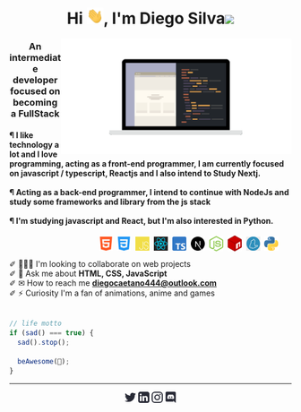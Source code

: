 <h1 align="center">Hi <img src="./image/wave.gif" width="30px">, I'm Diego Silva<img src='https://user-images.githubusercontent.com/5713670/87202985-820dcb80-c2b6-11ea-9f56-7ec461c497c3.gif' width="50"></h1>

<img src="image/gg.gif" width="412" margin="0" align="right" alt="tamplateImg"/>

<h3 align="center" styles="color: red">An intermediate developer focused on becoming a FullStack</h3>

<h4 aling = "left" linehight = ""> <strong> ¶ I like technology a lot and I love programming, acting as a front-end programmer, I am currently focused on javascript / typescript, Reactjs and I also intend to Study Nextj. <br> <br> ¶ Acting as a back-end programmer, I intend to continue with NodeJs and study some frameworks and library from the js stack
<br> <br> ¶ I'm studying javascript and React, but I'm also interested in Python. </strong> </h4>

<!-- TECNOLOGIAS -->
<div align="right" width="700">
    <img align="center" src=".github/tecSvg/html5.svg" alt="html5" width="25"/>&nbsp;
    <img align="center" src=".github/tecSvg/css3.svg" alt="css3" width="25"/>&nbsp;
    <img align="center" src=".github/tecSvg/javascript.svg" alt="javascript"width="25"/>&nbsp;
    <img align="center" src=".github/tecSvg/Reactjs.svg" alt="Reactjs" width="25"/>&nbsp;
    <img align="center" src=".github/tecSvg/typescript.png" alt="typescript" width="25"/>&nbsp;
    <img align="center" src=".github/tecSvg/next-js.svg" alt="Nextjs" width="25"/>&nbsp;
    <img align="center" src=".github/tecSvg/node.svg" alt="node" width="25"/>&nbsp;
    <img align="center" src=".github/tecSvg/npm-2.svg" alt="npm" width="25"/>&nbsp;
    <img align="center" src=".github/tecSvg/yarn.png" alt="yarn" width="25"/>&nbsp;
    <img align="center" src=".github/tecSvg/Python.png" alt="python" width="25"/>&nbsp;&nbsp;&nbsp;&nbsp;&nbsp;&nbsp;
    <!-- https://devicon.dev/ -->
</div>

<!-- SOBRE MIM -->
✐ 👨🏻‍💻 I'm looking to collaborate on web projects<br>
✐ 💬 Ask me about <strong>HTML, CSS, JavaScript</strong><br>
✐ ✉ How to reach me <strong>diegocaetano444@outlook.com</strong><br>
✐ ⚡ Curiosity I'm a fan of animations, anime and games

```js

// life motto
if (sad() === true) {
  sad().stop();

  beAwesome(💜);
}

```

---

<!-- REDES SOCIAIS -->
<p align="center">
    <a href="https://twitter.com/DiegoSi06829718" target="blank"><img align="center" src=".github/twitter.svg" alt="NyctibiusVII/Twitter" height="20" width="20" /></a>
    <a href="https://www.linkedin.com/in/diego-c-silva-487b171a5/" target="blank"><img align="center" src=".github/linkedin.svg" alt="NyctibiusVII/Linkedin" height="20" width="20" /></a>
    <a href="https://www.instagram.com/DcDevs/" target="blank"><img align="center" src=".github/instagram.svg" alt="NyctibiusVII/Instagram" height="20" width="20" /></a>
    <a href="https://discord.gg/!D❦C•Devs" target="blank"><img align="center" src=".github/discord.svg" alt="NyctibiusVII/Discord" height="20" width="20" /></a>
</p>
